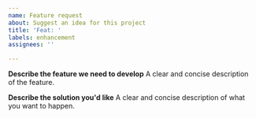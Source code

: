 ```yaml
---
name: Feature request
about: Suggest an idea for this project
title: 'Feat: '
labels: enhancement
assignees: ''

---
```


**Describe the feature we need to develop**
A clear and concise description of the feature.

**Describe the solution you'd like**
A clear and concise description of what you want to happen.
